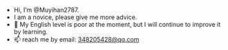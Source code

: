 - Hi, I’m @Muyihan2787.
- I am a novice, please give me more advice.
- 💞️ My English level is poor at the moment, but I will continue to improve it by learning.
- 📫 reach me by email: 348205428@qq.com

<!---
Muyihan2787/Muyihan2787 is a ✨ special ✨ repository because its `README.md` (this file) appears on your GitHub profile.
You can click the Preview link to take a look at your changes.
--->
